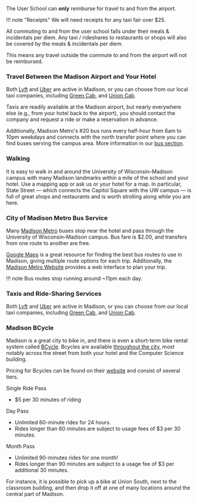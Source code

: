 
The User School can __only__ reimburse for travel to and from the airport.

!!! note "Receipts"
    We will need receipts for any taxi fair over $25.

All commuting to and from the user school falls under their meals & incidentals per diem.
Any taxi / rideshares to restaurants or shops will also be covered by the meals & incidentals per diem. 

This means any travel outside the commute to and from the airport will not be reimbursed.

### Travel Between the Madison Airport and Your Hotel

Both [Lyft](https://www.lyft.com/) and [Uber](https://www.uber.com/ride/) are active in Madison,
or you can choose from our local taxi companies, including [Green Cab](https://greencabmadison.com), and
[Union Cab](https://www.unioncab.com/).

Taxis are readily available at the Madison airport, but nearly everywhere else (e.g., from your
hotel back to the airport), you should contact the company and request a ride or
make a reservation in advance.  

Additionally, Madison Metro's #20 bus runs every half-hour from 6am to 10pm weekdays and connects 
with the north transfer point where you can find buses serving the campus area. 
More information in our [bus section](#city-of-madison-metro-bus-service).

### Walking

It is easy to walk in and around the University of Wisconsin&ndash;Madison
campus with many Madison landmarks within a mile of the school and your hotel.
Use a mapping app or ask us or your hotel for a map.  In particular,
State Street&nbsp;&mdash; which connects the Capitol Square with the UW
campus&nbsp;&mdash; is full of great shops and restaurants and is worth
strolling along while you are here.

### City of Madison Metro Bus Service

Many [Madison Metro](https://www.cityofmadison.com/metro) buses stop near the
hotel and pass through the University of Wisconsin&ndash;Madison campus.  Bus
fare is $2.00, and transfers from one route to another are free.

[Google Maps](https://www.google.com/maps) is a great resource for finding the best bus routes to use in Madison,
giving multiple route options for each trip. Additionally, the [Madison Metro Website](https://www.cityofmadison.com/metro/routes-schedules)
provides a web interface to plan your trip.

!!! note 
    Bus routes stop running around ~11pm each day.


### Taxis and Ride-Sharing Services

Both [Lyft](https://www.lyft.com/) and [Uber](https://www.uber.com/ride/) are active in Madison,
or you can choose from our local taxi companies, including [Green Cab](https://greencabmadison.com), and
[Union Cab](https://www.unioncab.com/).

### Madison BCycle

Madison is a great city to bike in, and there is even a short-term bike rental
system called [BCycle](https://madison.bcycle.com). Bcycles are available 
[throughout the city](https://madison.bcycle.com/nav/map), most notably across the street from both
your hotel and the Computer Science building. 

Pricing for Bcycles can be found on their 
[website](https://madison.bcycle.com/nav/Join-now) and consist of several tiers.

Single Ride Pass

- $5 per 30 minutes of riding

Day Pass

- Unlimited 60-minute rides for 24 hours. 
- Rides longer than 60 minutes are subject to usage fees of $3 per 30 minutes.

Month Pass

- Unlimited 90-minutes rides for one month!
- Rides longer than 90 minutes are subject to a usage fee of $3 per additional 30 minutes.

For instance, it is
possible to pick up a bike at Union South, next to the classroom building, and
then drop it off at one of many locations around the central part of Madison.